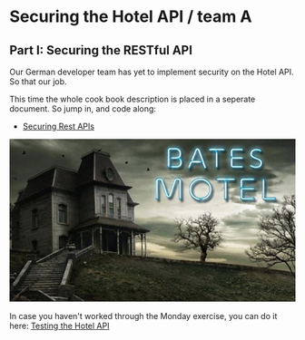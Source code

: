 # Securing the Hotel API / team A

## Part I: Securing the RESTful API

Our German developer team has yet to implement security on the Hotel API. So that our job.

This time the whole cook book description is placed in a seperate document. So jump in, and code along:

- [Securing Rest APIs](../../setup/securitySetup.md)

![Bates hotel](./images/bates_hotel.jpg)

In case you haven't worked through the Monday exercise, you can do it here: [Testing the Hotel API](./Exercise_MonTue_HotelTest.md)
